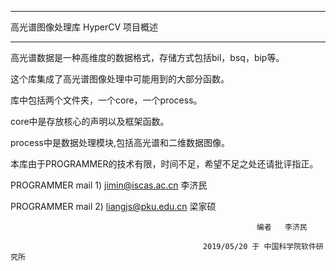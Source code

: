 ﻿
**************
高光谱图像处理库 HyperCV 项目概述
**************

高光谱数据是一种高维度的数据格式，存储方式包括bil，bsq，bip等。

这个库集成了高光谱图像处理中可能用到的大部分函数。

库中包括两个文件夹，一个core，一个process。

core中是存放核心的声明以及框架函数。

process中是数据处理模块,包括高光谱和二维数据图像。

本库由于PROGRAMMER的技术有限，时间不足，希望不足之处还请批评指正。


PROGRAMMER mail 1) jimin@iscas.ac.cn  李济民

PROGRAMMER mail 2) liangjs@pku.edu.cn  梁家硕

 

                                                           编者   李济民

			                                   2019/05/20 于 中国科学院软件研究所
